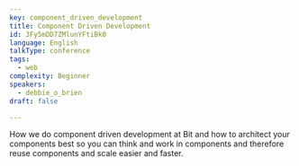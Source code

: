 ```yaml
---
key: component_driven_development
title: Component Driven Development
id: 3Fy5mDD7ZMlunYFtiBk0
language: English
talkType: conference
tags:
  - web
complexity: Beginner
speakers:
  - debbie_o_brien
draft: false

---
```


How we do component driven development at Bit and how to architect your components best so you can think and work in components and therefore reuse components and scale easier and faster.
